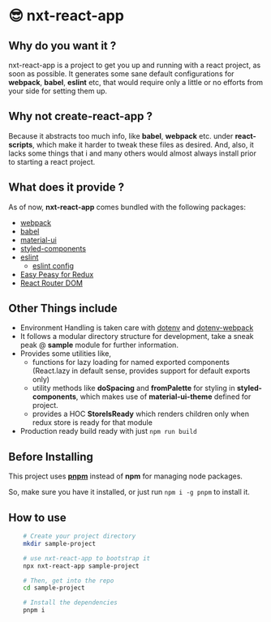 # 😎 nxt-react-app

## Why do you want it ?

nxt-react-app is a project to get you up and running with a react project, as soon as possible. It generates some sane default configurations for **webpack**, **babel**, **eslint** etc, that would require only a little or no efforts from your side for setting them up.

## Why not create-react-app ?

Because it abstracts too much info, like **babel**, **webpack** etc. under **react-scripts**, which make it harder to tweak these files as desired. And, also, it lacks some things that i and many others would almost always install prior to starting a react project.

## What does it provide ?

As of now, **nxt-react-app** comes bundled with the following packages:
- [webpack](https://webpack.js.org/)
- [babel](https://babeljs.io/)
- [material-ui](https://material-ui.com/)
- [styled-components](https://styled-components.com/)
- [eslint](https://eslint.org/)
    + [eslint config](https://github.com/nxtcoder17/eslint-config-madhouselabs)
- [Easy Peasy for Redux](https://easy-peasy.now.sh/)
- [React Router DOM](https://www.npmjs.com/package/react-router-dom)

## Other Things include
- Environment Handling is taken care with [dotenv](https://www.npmjs.com/package/dotenv) and [dotenv-webpack](https://www.npmjs.com/package/dotenv-webpack)
- It follows a modular directory structure for development, take a sneak peak @ **sample** module for further information.
- Provides some utilities like,
    + functions for lazy loading for named exported components (React.lazy in default sense, provides support for default exports only)
    + utility methods like **doSpacing** and **fromPalette** for styling in **styled-components**, which makes use of **material-ui-theme** defined for project.
    + provides a HOC **StoreIsReady** which renders children only when redux store is ready for that module
- Production ready build ready with just `npm run build`

## Before Installing

This project uses [**pnpm**](https://github.com/pnpm/pnpm) instead of **npm** for managing node packages.

So, make sure you have it installed, or just run `npm i -g pnpm` to install it.

## How to use

```bash
    # Create your project directory
    mkdir sample-project

    # use nxt-react-app to bootstrap it
    npx nxt-react-app sample-project

    # Then, get into the repo
    cd sample-project

    # Install the dependencies
    pnpm i
```
